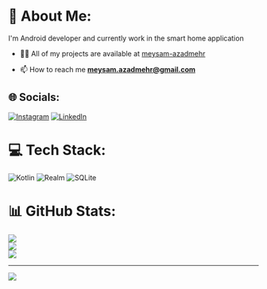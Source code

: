 # 💫 About Me:
I'm Android developer and currently work in the smart home application

- 👨‍💻 All of my projects are available at [meysam-azadmehr](meysam-azadmehr)

- 📫 How to reach me **meysam.azadmehr@gmail.com**

## 🌐 Socials:
[![Instagram](https://img.shields.io/badge/Instagram-%23E4405F.svg?logo=Instagram&logoColor=white)](https://instagram.com/meysam.azadmehr) [![LinkedIn](https://img.shields.io/badge/LinkedIn-%230077B5.svg?logo=linkedin&logoColor=white)](https://linkedin.com/in/meysam-azadmehr) 


# 💻 Tech Stack:
![Kotlin](https://img.shields.io/badge/kotlin-%230095D5.svg?style=for-the-badge&logo=kotlin&logoColor=white) ![Realm](https://img.shields.io/badge/Realm-39477F?style=for-the-badge&logo=realm&logoColor=white) ![SQLite](https://img.shields.io/badge/sqlite-%2307405e.svg?style=for-the-badge&logo=sqlite&logoColor=white)
# 📊 GitHub Stats:
![](https://github-readme-stats.vercel.app/api?username=meysam-azadmehr&theme=dark&hide_border=false&include_all_commits=false&count_private=false)<br/>
![](https://github-readme-streak-stats.herokuapp.com/?user=meysam-azadmehr&theme=dark&hide_border=false)<br/>
![](https://github-readme-stats.vercel.app/api/top-langs/?username=meysam-azadmehr&theme=dark&hide_border=false&include_all_commits=false&count_private=false&layout=compact)

---
[![](https://visitcount.itsvg.in/api?id=meysam-azadmehr&icon=0&color=0)](https://visitcount.itsvg.in)

